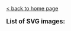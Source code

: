 [< back to home page](../../../ "Home page")

<p style="font-weight: bold; font-size: 1.2em;">List of SVG images:</p>